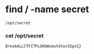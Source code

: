 # find / -name secret
```
/opt/secret
```
### cet /opt/secret
```
BreakALLCTF{TPLGKbWxmutGtecSSpo1}
```
